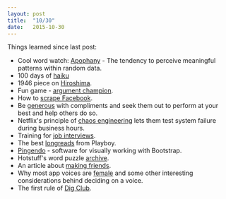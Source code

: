 ```yaml
---
layout: post
title:  "10/30"
date:   2015-10-30
---
```

Things learned since last post:

* Cool word watch: [Apophany](http://hazlitt.net/feature/goes-all-way-queen-puzzle-book-drove-england-madness?utm_source=hackernewsletter) - The tendency to perceive meaningful patterns within random data.
* 100 days of [haiku](https://medium.com/the-lighthouse/what-i-learned-writing-a-haiku-every-day-for-100-days-ad23865ef760)
* 1946 piece on [Hiroshima](http://www.newyorker.com/magazine/1946/08/31/hiroshima?utm_source=nextdraft&utm_medium=email).
* Fun game - [argument champion](http://www.argumentchampion.com/).
* How to [scrape Facebook](https://github.com/minimaxir/facebook-page-post-scraper/blob/master/how_to_build_facebook_scraper.ipynb).
* Be [generous](http://qz.com/516813/you-should-demand-compliments-from-friends-and-colleagues-a-harvard-business-school-study-says/) with compliments and seek them out to perform at your best and help others do so.
* Netflix's principle of [chaos engineering](http://techblog.netflix.com/2015/09/chaos-engineering-upgraded.html) lets them test system failure during business hours.
* Training for [job interviews](http://firstround.com/review/hire-a-top-performer-every-time-with-these-interview-questions/).
* The best [longreads](https://longform.org/publications/playboy?utm_source=nextdraft) from Playboy.
* [Pingendo](http://pingendo.com/faq.html) - software for visually working with Bootstrap.
* Hotstuff's word puzzle [archive](http://puzzletheory.asymmetric.net/archive.html).
* An article about [making friends](http://www.theatlantic.com/health/archive/2015/10/how-friendships-change-over-time-in-adulthood/411466/?utm_source=nextdraft&utm_medium=email).
* Why most app voices are [female](http://www.wired.com/2015/10/why-siri-cortana-voice-interfaces-sound-female-sexism/?utm_source=nextdraft&utm_medium=email) and some other interesting considerations behind deciding on a voice.
* The first rule of [Dig Club](http://gripped.com/articles/the-first-rule-of-dig-club/).
